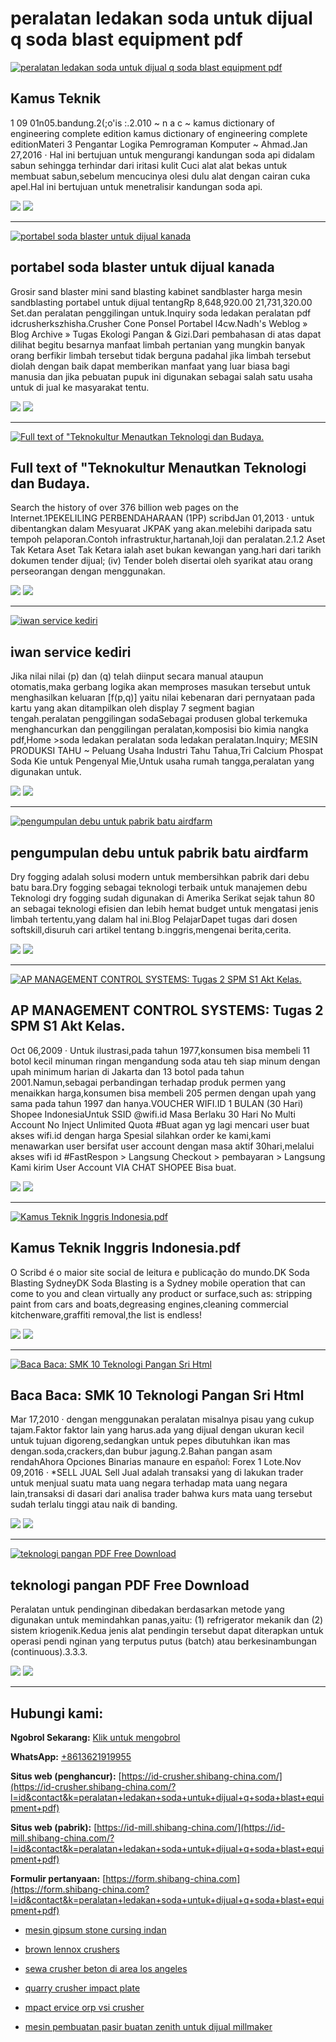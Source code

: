 # peralatan ledakan soda untuk dijual q soda blast equipment pdf

<a href="https://swt.shibang-china.com/?l=id&img&k=peralatan+ledakan+soda+untuk+dijual+q+soda+blast+equipment+pdf" target="_blank">![peralatan ledakan soda untuk dijual q soda blast equipment pdf](http://static.shibang-china.com/all-800x300/574.jpg)</a>

## Kamus Teknik
1 09 01n05.bandung.2(;o'is :.2.010 ~ n a c ~ kamus dictionary of engineering complete edition kamus dictionary of engineering complete editionMateri 3 Pengantar Logika Pemrograman Komputer ~ Ahmad.Jan 27,2016 · Hal ini bertujuan untuk mengurangi kandungan soda api didalam sabun sehingga terhindar dari iritasi kulit Cuci alat alat bekas untuk membuat sabun,sebelum mencucinya olesi dulu alat dengan cairan cuka apel.Hal ini bertujuan untuk menetralisir kandungan soda api.


<a href="https://whatsapp.shibangsoft.com/WhatsApp.php" target="_blank" title="WhatsApp">![](http://static.shibang-china.com/icon/whatsapp.png)</a> <a href="https://swt.shibang-china.com/?l=id&icon&k=peralatan+ledakan+soda+untuk+dijual+q+soda+blast+equipment+pdf" target="_blank">![](http://static.shibang-china.com/icon/chat-id.png)</a>

---

<a href="https://swt.shibang-china.com/?l=id&img&k=peralatan+ledakan+soda+untuk+dijual+q+soda+blast+equipment+pdf" target="_blank">![portabel soda blaster untuk dijual kanada](http://static.shibang-china.com/all-800x300/20.jpg)</a>

## portabel soda blaster untuk dijual kanada
Grosir sand blaster mini sand blasting kabinet sandblaster harga mesin sandblasting portabel untuk dijual tentangRp 8,648,920.00 21,731,320.00 Set.dan peralatan penggilingan untuk.Inquiry soda ledakan peralatan pdf idcrusherkszhisha.Crusher Cone Ponsel Portabel l4cw.Nadh's Weblog » Blog Archive » Tugas Ekologi Pangan & Gizi.Dari pembahasan di atas dapat dilihat begitu besarnya manfaat limbah pertanian yang mungkin banyak orang berfikir limbah tersebut tidak berguna padahal jika limbah tersebut diolah dengan baik dapat memberikan manfaat yang luar biasa bagi manusia dan jika pebuatan pupuk ini digunakan sebagai salah satu usaha untuk di jual ke masyarakat tentu.


<a href="https://whatsapp.shibangsoft.com/WhatsApp.php" target="_blank" title="WhatsApp">![](http://static.shibang-china.com/icon/whatsapp.png)</a> <a href="https://swt.shibang-china.com/?l=id&icon&k=peralatan+ledakan+soda+untuk+dijual+q+soda+blast+equipment+pdf" target="_blank">![](http://static.shibang-china.com/icon/chat-id.png)</a>

---

<a href="https://swt.shibang-china.com/?l=id&img&k=peralatan+ledakan+soda+untuk+dijual+q+soda+blast+equipment+pdf" target="_blank">![Full text of "Teknokultur Menautkan Teknologi dan Budaya.](http://static.shibang-china.com/all-800x300/1192.jpg)</a>

## Full text of "Teknokultur Menautkan Teknologi dan Budaya.
Search the history of over 376 billion web pages on the Internet.1PEKELILING PERBENDAHARAAN (1PP) scribdJan 01,2013 · untuk dibentangkan dalam Mesyuarat JKPAK yang akan.melebihi daripada satu tempoh pelaporan.Contoh infrastruktur,hartanah,loji dan peralatan.2.1.2 Aset Tak Ketara Aset Tak Ketara ialah aset bukan kewangan yang.hari dari tarikh dokumen tender dijual; (iv) Tender boleh disertai oleh syarikat atau orang perseorangan dengan menggunakan.


<a href="https://whatsapp.shibangsoft.com/WhatsApp.php" target="_blank" title="WhatsApp">![](http://static.shibang-china.com/icon/whatsapp.png)</a> <a href="https://swt.shibang-china.com/?l=id&icon&k=peralatan+ledakan+soda+untuk+dijual+q+soda+blast+equipment+pdf" target="_blank">![](http://static.shibang-china.com/icon/chat-id.png)</a>

---

<a href="https://swt.shibang-china.com/?l=id&img&k=peralatan+ledakan+soda+untuk+dijual+q+soda+blast+equipment+pdf" target="_blank">![iwan service kediri](http://static.shibang-china.com/all-800x300/887.jpg)</a>

## iwan service kediri
Jika nilai nilai (p) dan (q) telah diinput secara manual ataupun otomatis,maka gerbang logika akan memproses masukan tersebut untuk menghasilkan keluaran [f(p,q)] yaitu nilai kebenaran dari pernyataan pada kartu yang akan ditampilkan oleh display 7 segment bagian tengah.peralatan penggilingan sodaSebagai produsen global terkemuka menghancurkan dan penggilingan peralatan,komposisi bio kimia nangka pdf,Home >soda ledakan peralatan soda ledakan peralatan.Inquiry; MESIN PRODUKSI TAHU ~ Peluang Usaha Industri Tahu Tahua,Tri Calcium Phospat Soda Kie untuk Pengenyal Mie,Untuk usaha rumah tangga,peralatan yang digunakan untuk.


<a href="https://whatsapp.shibangsoft.com/WhatsApp.php" target="_blank" title="WhatsApp">![](http://static.shibang-china.com/icon/whatsapp.png)</a> <a href="https://swt.shibang-china.com/?l=id&icon&k=peralatan+ledakan+soda+untuk+dijual+q+soda+blast+equipment+pdf" target="_blank">![](http://static.shibang-china.com/icon/chat-id.png)</a>

---

<a href="https://swt.shibang-china.com/?l=id&img&k=peralatan+ledakan+soda+untuk+dijual+q+soda+blast+equipment+pdf" target="_blank">![pengumpulan debu untuk pabrik batu airdfarm](http://static.shibang-china.com/all-800x300/251.jpg)</a>

## pengumpulan debu untuk pabrik batu airdfarm
Dry fogging adalah solusi modern untuk membersihkan pabrik dari debu batu bara.Dry fogging sebagai teknologi terbaik untuk manajemen debu Teknologi dry fogging sudah digunakan di Amerika Serikat sejak tahun 80 an sebagai teknologi efisien dan lebih hemat budget untuk mengatasi jenis limbah tertentu,yang dalam hal ini.Blog PelajarDapet tugas dari dosen softskill,disuruh cari artikel tentang b.inggris,mengenai berita,cerita.


<a href="https://whatsapp.shibangsoft.com/WhatsApp.php" target="_blank" title="WhatsApp">![](http://static.shibang-china.com/icon/whatsapp.png)</a> <a href="https://swt.shibang-china.com/?l=id&icon&k=peralatan+ledakan+soda+untuk+dijual+q+soda+blast+equipment+pdf" target="_blank">![](http://static.shibang-china.com/icon/chat-id.png)</a>

---

<a href="https://swt.shibang-china.com/?l=id&img&k=peralatan+ledakan+soda+untuk+dijual+q+soda+blast+equipment+pdf" target="_blank">![AP MANAGEMENT CONTROL SYSTEMS: Tugas 2 SPM S1 Akt Kelas.](http://static.shibang-china.com/all-800x300/359.jpg)</a>

## AP MANAGEMENT CONTROL SYSTEMS: Tugas 2 SPM S1 Akt Kelas.
Oct 06,2009 · Untuk ilustrasi,pada tahun 1977,konsumen bisa membeli 11 botol kecil minuman ringan mengandung soda atau teh siap minum dengan upah minimum harian di Jakarta dan 13 botol pada tahun 2001.Namun,sebagai perbandingan terhadap produk permen yang menaikkan harga,konsumen bisa membeli 205 permen dengan upah yang sama pada tahun 1997 dan hanya.VOUCHER WIFI.ID 1 BULAN (30 Hari) Shopee IndonesiaUntuk SSID @wifi.id Masa Berlaku 30 Hari No Multi Account No Inject Unlimited Quota #Buat agan yg lagi mencari user buat akses wifi.id dengan harga Spesial silahkan order ke kami,kami menawarkan user bersifat user account dengan masa aktif 30hari,melalui akses wifi id #FastRespon > Langsung Checkout > pembayaran > Langsung Kami kirim User Account VIA CHAT SHOPEE Bisa buat.


<a href="https://whatsapp.shibangsoft.com/WhatsApp.php" target="_blank" title="WhatsApp">![](http://static.shibang-china.com/icon/whatsapp.png)</a> <a href="https://swt.shibang-china.com/?l=id&icon&k=peralatan+ledakan+soda+untuk+dijual+q+soda+blast+equipment+pdf" target="_blank">![](http://static.shibang-china.com/icon/chat-id.png)</a>

---

<a href="https://swt.shibang-china.com/?l=id&img&k=peralatan+ledakan+soda+untuk+dijual+q+soda+blast+equipment+pdf" target="_blank">![Kamus Teknik Inggris Indonesia.pdf](http://static.shibang-china.com/all-800x300/888.jpg)</a>

## Kamus Teknik Inggris Indonesia.pdf
O Scribd é o maior site social de leitura e publicação do mundo.DK Soda Blasting SydneyDK Soda Blasting is a Sydney mobile operation that can come to you and clean virtually any product or surface,such as: stripping paint from cars and boats,degreasing engines,cleaning commercial kitchenware,graffiti removal,the list is endless!


<a href="https://whatsapp.shibangsoft.com/WhatsApp.php" target="_blank" title="WhatsApp">![](http://static.shibang-china.com/icon/whatsapp.png)</a> <a href="https://swt.shibang-china.com/?l=id&icon&k=peralatan+ledakan+soda+untuk+dijual+q+soda+blast+equipment+pdf" target="_blank">![](http://static.shibang-china.com/icon/chat-id.png)</a>

---

<a href="https://swt.shibang-china.com/?l=id&img&k=peralatan+ledakan+soda+untuk+dijual+q+soda+blast+equipment+pdf" target="_blank">![Baca Baca: SMK 10 Teknologi Pangan Sri Html](http://static.shibang-china.com/all-800x300/681.jpg)</a>

## Baca Baca: SMK 10 Teknologi Pangan Sri Html
Mar 17,2010 · dengan menggunakan peralatan misalnya pisau yang cukup tajam.Faktor faktor lain yang harus.ada yang dijual dengan ukuran kecil untuk tujuan digoreng,sedangkan untuk pepes dibutuhkan ikan mas dengan.soda,crackers,dan bubur jagung.2.Bahan pangan asam rendahAhora Opciones Binarias manaure en español: Forex 1 Lote.Nov 09,2016 · *SELL JUAL Sell Jual adalah transaksi yang di lakukan trader untuk menjual suatu mata uang negara terhadap mata uang negara lain,transaksi di dasari dari analisa trader bahwa kurs mata uang tersebut sudah terlalu tinggi atau naik di banding.


<a href="https://whatsapp.shibangsoft.com/WhatsApp.php" target="_blank" title="WhatsApp">![](http://static.shibang-china.com/icon/whatsapp.png)</a> <a href="https://swt.shibang-china.com/?l=id&icon&k=peralatan+ledakan+soda+untuk+dijual+q+soda+blast+equipment+pdf" target="_blank">![](http://static.shibang-china.com/icon/chat-id.png)</a>

---

<a href="https://swt.shibang-china.com/?l=id&img&k=peralatan+ledakan+soda+untuk+dijual+q+soda+blast+equipment+pdf" target="_blank">![teknologi pangan PDF Free Download](http://static.shibang-china.com/all-800x300/617.jpg)</a>

## teknologi pangan PDF Free Download
Peralatan untuk pendinginan dibedakan berdasarkan metode yang digunakan untuk memindahkan panas,yaitu: (1) refrigerator mekanik dan (2) sistem kriogenik.Kedua jenis alat pendingin tersebut dapat diterapkan untuk operasi pendi nginan yang terputus putus (batch) atau berkesinambungan (continuous).3.3.3.

<a href="https://whatsapp.shibangsoft.com/WhatsApp.php" target="_blank" title="WhatsApp">![](http://static.shibang-china.com/icon/whatsapp.png)</a> <a href="https://swt.shibang-china.com/?l=id&icon&k=peralatan+ledakan+soda+untuk+dijual+q+soda+blast+equipment+pdf" target="_blank">![](http://static.shibang-china.com/icon/chat-id.png)</a>

---
## Hubungi kami:

**Ngobrol Sekarang:** [Klik untuk mengobrol](https://swt.shibang-china.com?l=id&contact&k=peralatan+ledakan+soda+untuk+dijual+q+soda+blast+equipment+pdf)

**WhatsApp:**  [+8613621919955](https://whatsapp.shibangsoft.com/WhatsApp.php)

**Situs web (penghancur):** [https://id-crusher.shibang-china.com/](https://id-crusher.shibang-china.com/?l=id&contact&k=peralatan+ledakan+soda+untuk+dijual+q+soda+blast+equipment+pdf)

**Situs web (pabrik):** [https://id-mill.shibang-china.com/](https://id-mill.shibang-china.com/?l=id&contact&k=peralatan+ledakan+soda+untuk+dijual+q+soda+blast+equipment+pdf)

**Formulir pertanyaan:** [https://form.shibang-china.com](https://form.shibang-china.com?l=id&contact&k=peralatan+ledakan+soda+untuk+dijual+q+soda+blast+equipment+pdf)

* [mesin gipsum stone cursing indan](../11/mesin%20gipsum%20stone%20cursing%20indan.md)

* [brown lennox crushers](../13/brown%20lennox%20crushers.md)

* [sewa crusher beton di area los angeles](../15/sewa%20crusher%20beton%20di%20area%20los%20angeles.md)

* [quarry crusher impact plate](../11/quarry%20crusher%20impact%20plate.md)

* [mpact ervice orp vsi crusher](../15/mpact%20ervice%20orp%20vsi%20crusher.md)

* [mesin pembuatan pasir buatan zenith untuk dijual millmaker](../11/mesin%20pembuatan%20pasir%20buatan%20zenith%20untuk%20dijual%20millmaker.md)